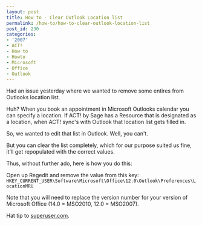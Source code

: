 ```yaml
---
layout: post
title: How to - Clear Outlook Location list
permalink: /how-to/how-to-clear-outlook-location-list
post_id: 230
categories:
- '2007'
- ACT!
- How to
- Howto
- Microsoft
- Office
- Outlook
---
```


Had an issue yesterday where we wanted to remove some entires from Outlooks location list.

Huh? When you book an appointment in Microsoft Outlooks calendar you can specify a location. If ACT! by Sage has a Resource that is designated as a location, when ACT! sync's with Outlook that location list gets filled in.

So, we wanted to edit that list in Outlook. Well, you can't.

But you can clear the list completely, which for our purpose suited us fine, it'll get repopulated with the correct values.

Thus, without further ado, here is how you do this:

Open up Regedit and remove the value from this key: `HKEY_CURRENT_USER\Software\Microsoft\Office\12.0\Outlook\Preferences\LocationMRU`

Note that you will need to replace the version number for your version of Microsoft Office (14.0 = MSO2010, 12.0 = MSO2007).

Hat tip to [superuser.com](http://superuser.com/questions/41242/how-to-delete-locations-from-the-location-history-when-creating-a-new-appointment).
